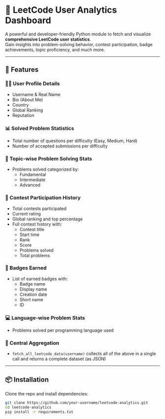 # 🧠 LeetCode User Analytics Dashboard

A powerful and developer-friendly Python module to fetch and visualize **comprehensive LeetCode user statistics**.  
Gain insights into problem-solving behavior, contest participation, badge achievements, topic proficiency, and much more.

---

## 🚀 Features

### 🧑‍💻 User Profile Details
- Username & Real Name  
- Bio (About Me)  
- Country  
- Global Ranking  
- Reputation

### 📊 Solved Problem Statistics
- Total number of questions per difficulty (Easy, Medium, Hard)  
- Number of accepted submissions per difficulty

### 🧠 Topic-wise Problem Solving Stats
- Problems solved categorized by:
  - Fundamental
  - Intermediate
  - Advanced

### 🏁 Contest Participation History
- Total contests participated
- Current rating
- Global ranking and top percentage
- Full contest history with:
  - Contest title
  - Start time
  - Rank
  - Score
  - Problems solved
  - Total problems

### 🏅 Badges Earned
- List of earned badges with:
  - Badge name
  - Display name
  - Creation date
  - Short name
  - ID

### 💻 Language-wise Problem Stats
- Problems solved per programming language used

### 🔄 Central Aggregation
- `fetch_all_leetcode_data(username)` collects all of the above in a single call and returns a complete dataset (as JSON)

---

## 📦 Installation

Clone the repo and install dependencies:

```bash
git clone https://github.com/your-username/leetcode-analytics.git
cd leetcode-analytics
pip install -r requirements.txt
